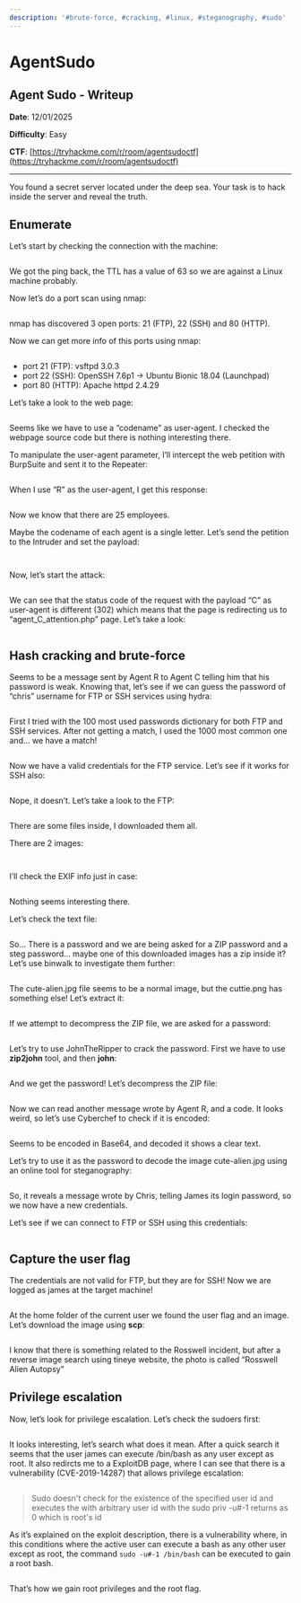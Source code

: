 ```yaml
---
description: '#brute-force, #cracking, #linux, #steganography, #sudo'
---
```


# AgentSudo

## Agent Sudo - Writeup

**Date**: 12/01/2025

**Difficulty**: Easy

**CTF**: [https://tryhackme.com/r/room/agentsudoctf](https://tryhackme.com/r/room/agentsudoctf)

***

You found a secret server located under the deep sea. Your task is to hack inside the server and reveal the truth.

## Enumerate

Let’s start by checking the connection with the machine:

<figure><img src="../../.gitbook/assets/agentsudo0.png" alt=""><figcaption></figcaption></figure>

We got the ping back, the TTL has a value of 63 so we are against a Linux machine probably.

Now let’s do a port scan using nmap:

<figure><img src="../../.gitbook/assets/agentsudo2.png" alt=""><figcaption></figcaption></figure>

nmap has discovered 3 open ports: 21 (FTP), 22 (SSH) and 80 (HTTP).

Now we can get more info of this ports using nmap:

<figure><img src="../../.gitbook/assets/agentsudo3.png" alt=""><figcaption></figcaption></figure>

* port 21 (FTP): vsftpd 3.0.3
* port 22 (SSH): OpenSSH 7.6p1 → Ubuntu Bionic 18.04 (Launchpad)
* port 80 (HTTP): Apache httpd 2.4.29

Let’s take a look to the web page:

<figure><img src="../../.gitbook/assets/agentsudo4.png" alt=""><figcaption></figcaption></figure>

Seems like we have to use a “codename” as user-agent. I checked the webpage source code but there is nothing interesting there.

To manipulate the user-agent parameter, I’ll intercept the web petition with BurpSuite and sent it to the Repeater:

<figure><img src="../../.gitbook/assets/agentsudo5.png" alt=""><figcaption></figcaption></figure>

When I use “R” as the user-agent, I get this response:

<figure><img src="../../.gitbook/assets/agentsudo6.png" alt=""><figcaption></figcaption></figure>

Now we know that there are 25 employees.

Maybe the codename of each agent is a single letter. Let’s send the petition to the Intruder and set the payload:

<figure><img src="../../.gitbook/assets/agentsudo7.png" alt=""><figcaption></figcaption></figure>

<figure><img src="../../.gitbook/assets/agentsudo8.png" alt=""><figcaption></figcaption></figure>

Now, let’s start the attack:

<figure><img src="../../.gitbook/assets/agentsudo9.png" alt=""><figcaption></figcaption></figure>

We can see that the status code of the request with the payload “C” as user-agent is different (302) which means that the page is redirecting us to “agent\_C\_attention.php” page. Let’s take a look:

<figure><img src="../../.gitbook/assets/agentsudo10.png" alt=""><figcaption></figcaption></figure>

## Hash cracking and brute-force

Seems to be a message sent by Agent R to Agent C telling him that his password is weak. Knowing that, let’s see if we can guess the password of “chris” username for FTP or SSH services using hydra:

<figure><img src="../../.gitbook/assets/agentsudo11.png" alt=""><figcaption></figcaption></figure>

First I tried with the 100 most used passwords dictionary for both FTP and SSH services. After not getting a match, I used the 1000 most common one and… we have a match!

<figure><img src="../../.gitbook/assets/agentsudo1.png" alt=""><figcaption></figcaption></figure>

Now we have a valid credentials for the FTP service. Let’s see if it works for SSH also:

<figure><img src="../../.gitbook/assets/agentsudo12.png" alt=""><figcaption></figcaption></figure>

Nope, it doesn’t. Let’s take a look to the FTP:

<figure><img src="../../.gitbook/assets/agentsudo13.png" alt=""><figcaption></figcaption></figure>

There are some files inside, I downloaded them all.

There are 2 images:

<figure><img src="../../.gitbook/assets/agentsudo14.png" alt=""><figcaption></figcaption></figure>

<figure><img src="../../.gitbook/assets/agentsudo15.png" alt=""><figcaption></figcaption></figure>

I’ll check the EXIF info just in case:

<figure><img src="../../.gitbook/assets/agentsudo16.png" alt=""><figcaption></figcaption></figure>

Nothing seems interesting there.

Let’s check the text file:

<figure><img src="../../.gitbook/assets/agentsudo17.png" alt=""><figcaption></figcaption></figure>

So… There is a password and we are being asked for a ZIP password and a steg password… maybe one of this downloaded images has a zip inside it? Let’s use binwalk to investigate them further:

<figure><img src="../../.gitbook/assets/agentsudo18.png" alt=""><figcaption></figcaption></figure>

The cute-alien.jpg file seems to be a normal image, but the cuttie.png has something else! Let’s extract it:

<figure><img src="../../.gitbook/assets/agentsudo19.png" alt=""><figcaption></figcaption></figure>

If we attempt to decompress the ZIP file, we are asked for a password:

<figure><img src="../../.gitbook/assets/agentsudo20.png" alt=""><figcaption></figcaption></figure>

Let’s try to use JohnTheRipper to crack the password. First we have to use **zip2john** tool, and then **john**:

<figure><img src="../../.gitbook/assets/agentsudo25.png" alt=""><figcaption></figcaption></figure>

And we get the password! Let’s decompress the ZIP file:

<figure><img src="../../.gitbook/assets/agentsudo26.png" alt=""><figcaption></figcaption></figure>

Now we can read another message wrote by Agent R, and a code. It looks weird, so let’s use Cyberchef to check if it is encoded:

<figure><img src="../../.gitbook/assets/agentsudo27.png" alt=""><figcaption></figcaption></figure>

Seems to be encoded in Base64, and decoded it shows a clear text.

Let’s try to use it as the password to decode the image cute-alien.jpg using an online tool for steganography:

<figure><img src="../../.gitbook/assets/agentsudo28.png" alt=""><figcaption></figcaption></figure>

So, it reveals a message wrote by Chris, telling James its login password, so we now have a new credentials.

Let’s see if we can connect to FTP or SSH using this credentials:

<figure><img src="../../.gitbook/assets/agentsudo21.png" alt=""><figcaption></figcaption></figure>

## Capture the user flag

The credentials are not valid for FTP, but they are for SSH! Now we are logged as james at the target machine!

<figure><img src="../../.gitbook/assets/agentsudo29.png" alt=""><figcaption></figcaption></figure>

At the home folder of the current user we found the user flag and an image. Let’s download the image using **scp**:

<figure><img src="../../.gitbook/assets/agentsudo22.png" alt=""><figcaption></figcaption></figure>

I know that there is something related to the Rosswell incident, but after a reverse image search using tineye website, the photo is called “Rosswell Alien Autopsy”

## Privilege escalation

Now, let’s look for privilege escalation. Let’s check the sudoers first:

<figure><img src="../../.gitbook/assets/agentsudo23.png" alt=""><figcaption></figcaption></figure>

It looks interesting, let’s search what does it mean. After a quick search it seems that the user james can execute /bin/bash as any user except as root. It also redircts me to a ExploitDB page, where I can see that there is a vulnerability (CVE-2019-14287) that allows privilege escalation:

<figure><img src="../../.gitbook/assets/agentsudo24.png" alt=""><figcaption></figcaption></figure>

> Sudo doesn't check for the existence of the specified user id and executes the with arbitrary user id with the sudo priv -u#-1 returns as 0 which is root's id

As it’s explained on the exploit description, there is a vulnerability where, in this conditions where the active user can execute a bash as any other user except as root, the command `sudo -u#-1 /bin/bash` can be executed to gain a root bash.

<figure><img src="../../.gitbook/assets/agentsudo30.png" alt=""><figcaption></figcaption></figure>

That’s how we gain root privileges and the root flag.
